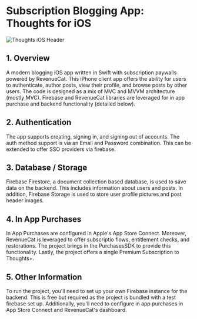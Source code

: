 # Subscription Blogging App: Thoughts for iOS

![Thoughts iOS Header]()

## 1. Overview

A modern blogging iOS app written in Swift with subscription paywalls powered by RevenueCat. This iPhone client app offers the ability for users to authenticate, author posts, view their profile, and browse posts by other users. The code is designed as a mix of MVC and MVVM architecture (mostly MVC). Firebase and RevenueCat libraries are leveraged for in app purchase and backend functionality (detailed below).

## 2. Authentication

The app supports creating, signing in, and signing out of accounts. The auth method support is via an Email and Password combination. This can be extended to offer SSO providers via firebase.

## 3. Database / Storage

Firebase Firestore, a document collection based database, is used to save data on the backend. This includes information about users and posts. In addition, Firebase Storage is used to store user profile pictures and post header images.

## 4. In App Purchases

In App Purchases are configured in Apple's App Store Connect. Moreover, RevenueCat is leveraged to offer subscriptio flows, entitlement checks, and restorations. The project brings in the PurchasesSDK to provide this functionality. Lastly, the project offers a single Premium Subscription to Thoughts+.

## 5. Other Information

To run the project, you'll need to set up your own Firebase instance for the backend. This is free but required as the project is bundled with a test firebase set up. Additionally, you'll need to configure in app purchases in App Store Connect and RevenueCat's dashboard.

